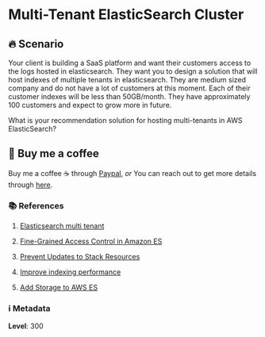 # Multi-Tenant ElasticSearch Cluster

## 🔥 Scenario

Your client is building a SaaS platform and want their customers access to the logs hosted in elasticsearch. They want you to design a solution that will host indexes of multiple tenants in elasticsearch. They are medium sized company and do not have a lot of customers at this moment. Each of their customer indexes will be less than 50GB/month. They have approximately 100 customers and expect to grow more in future.

What is your recommendation solution for hosting multi-tenants in AWS ElasticSearch?

## 👋 Buy me a coffee

Buy me a coffee ☕ through [Paypal](https://paypal.me/valaxy), _or_ You can reach out to get more details through [here](https://youtube.com/c/valaxytechnologies/about).

### 📚 References

1. [Elasticsearch multi tenant](https://www.reddit.com/r/aws/comments/85b5e7/elasticsearch_multi_tenant/)

1. [Fine-Grained Access Control in Amazon ES](https://docs.aws.amazon.com/elasticsearch-service/latest/developerguide/fgac.html)
1. [Prevent Updates to Stack Resources](https://docs.aws.amazon.com/AWSCloudFormation/latest/UserGuide/protect-stack-resources.html)
1. [Improve indexing performance](https://aws.amazon.com/premiumsupport/knowledge-center/elasticsearch-indexing-performance/)
1. [Add Storage to AWS ES](https://aws.amazon.com/premiumsupport/knowledge-center/add-storage-elasticsearch/)

### ℹ️ Metadata

**Level**: 300
